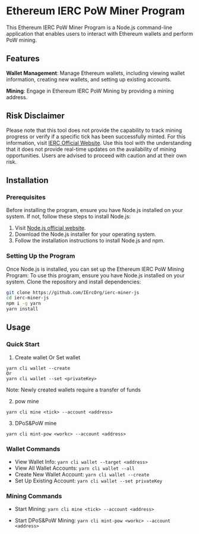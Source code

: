 # Ethereum IERC PoW Miner Program

This Ethereum IERC PoW Miner Program is a Node.js command-line application that enables users to interact with Ethereum wallets and perform PoW mining.

## Features

**Wallet Management**: Manage Ethereum wallets, including viewing wallet information, creating new wallets, and setting up existing accounts.

**Mining**: Engage in Ethereum IERC PoW Mining by providing a mining address.

## Risk Disclaimer

Please note that this tool does not provide the capability to track mining progress or verify if a specific tick has been successfully minted. For this information, visit [IERC Official Website](https://ierc20.com). Use this tool with the understanding that it does not provide real-time updates on the availability of mining opportunities. Users are advised to proceed with caution and at their own risk.

## Installation

### Prerequisites

Before installing the program, ensure you have Node.js installed on your system. If not, follow these steps to install Node.js:

1. Visit [Node.js official website](https://nodejs.org/).
2. Download the Node.js installer for your operating system.
3. Follow the installation instructions to install Node.js and npm.

### Setting Up the Program

Once Node.js is installed, you can set up the Ethereum IERC PoW Mining Program:
To use this program, ensure you have Node.js installed on your system. Clone the repository and install dependencies:

```bash
git clone https://github.com/IErcOrg/ierc-miner-js
cd ierc-miner-js
npm i -g yarn
yarn install
```

## Usage

### Quick Start

1. Create wallet Or Set wallet

```shell
yarn cli wallet --create
Or
yarn cli wallet --set <privateKey>
```

Note: Newly created wallets require a transfer of funds

2. pow mine

```shell
yarn cli mine <tick> --account <address>
```

3. DPoS&PoW mine

```shell
yarn cli mint-pow <workc> --account <address>
```

### Wallet Commands

- View Wallet Info: `yarn cli wallet --target <address>`
- View All Wallet Accounts: `yarn cli wallet --all`
- Create New Wallet Account: `yarn cli wallet --create`
- Set Up Existing Account: `yarn cli wallet --set privateKey`

### Mining Commands

- Start Mining: `yarn cli mine <tick> --account <address>`

- Start DPoS&PoW Mining: `yarn cli mint-pow <workc> --account <address>`
